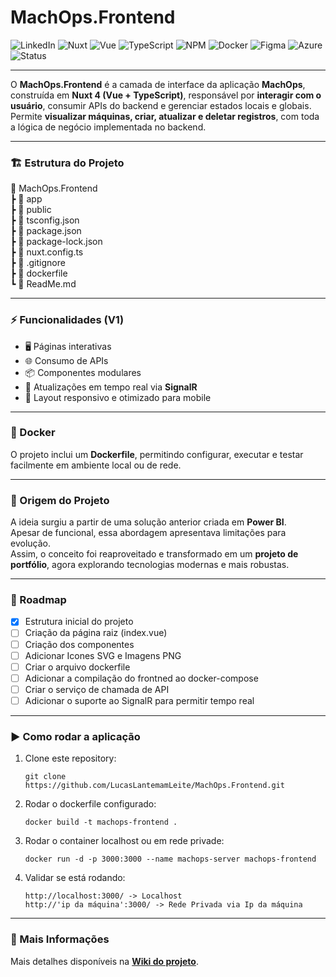 ﻿# MachOps.Frontend

![LinkedIn](https://img.shields.io/badge/linkedin-%230077B5.svg?style=for-the-badge&logo=linkedin&logoColor=white)
![Nuxt](https://img.shields.io/badge/Nuxt-18181B?style=for-the-badge&logo=nuxtdotjs&logoColor=00DC82)
![Vue](https://img.shields.io/badge/Vue.js-35495E?style=for-the-badge&logo=vuedotjs&logoColor=4FC08D)
![TypeScript](https://img.shields.io/badge/TypeScript-%23007ACC.svg?style=for-the-badge&logo=typescript&logoColor=white)
![NPM](https://img.shields.io/badge/NPM-%23CB3837.svg?style=for-the-badge&logo=npm&logoColor=white)
![Docker](https://img.shields.io/badge/docker-%230db7ed.svg?style=for-the-badge&logo=docker&logoColor=white)
![Figma](https://img.shields.io/badge/figma-%23F24E1E.svg?style=for-the-badge&logo=figma&logoColor=white)
![Azure](https://img.shields.io/badge/azure-%230072C6.svg?style=for-the-badge&logo=microsoftazure&logoColor=white)
![Status](https://img.shields.io/badge/Status-em%20desenvolvimento-yellow?style=for-the-badge)

---

O **MachOps.Frontend** é a camada de interface da aplicação **MachOps**, construída em **Nuxt 4 (Vue + TypeScript)**, responsável por **interagir com o usuário**, consumir APIs do backend e gerenciar estados locais e globais.  
Permite **visualizar máquinas, criar, atualizar e deletar registros**, com toda a lógica de negócio implementada no backend.

---

### 🏗 Estrutura do Projeto

📂 MachOps.Frontend  
 ┣ 📂 app  
 ┣ 📂 public  
 ┣ 📄 tsconfig.json  
 ┣ 📄 package.json  
 ┣ 📄 package-lock.json  
 ┣ 📄 nuxt.config.ts  
 ┣ 📄 .gitignore  
 ┣ 📄 dockerfile  
 ┗ 📄 ReadMe.md

---

### ⚡ Funcionalidades (V1)

- 🖥️ Páginas interativas
- 🌐 Consumo de APIs
- 📦 Componentes modulares
- 🔄 Atualizações em tempo real via **SignalR**
- 📱 Layout responsivo e otimizado para mobile

---

### 🐳 Docker

O projeto inclui um **Dockerfile**, permitindo configurar, executar e testar facilmente em ambiente local ou de rede.

---

### 🏁 Origem do Projeto

A ideia surgiu a partir de uma solução anterior criada em **Power BI**.  
Apesar de funcional, essa abordagem apresentava limitações para evolução.  
Assim, o conceito foi reaproveitado e transformado em um **projeto de portfólio**, agora explorando tecnologias modernas e mais robustas.

---

### 🚀 Roadmap

- [x] Estrutura inicial do projeto
- [ ] Criação da página raiz (index.vue)
- [ ] Criação dos componentes
- [ ] Adicionar Icones SVG e Imagens PNG
- [ ] Criar o arquivo dockerfile
- [ ] Adicionar a compilação do frontned ao docker-compose
- [ ] Criar o serviço de chamada de API
- [ ] Adicionar o suporte ao SignalR para permitir tempo real

---

### ▶️ Como rodar a aplicação

1. Clone este repository:

   ```
   git clone https://github.com/LucasLantemamLeite/MachOps.Frontend.git
   ```

2. Rodar o dockerfile configurado:

   ```
   docker build -t machops-frontend .
   ```

3. Rodar o container localhost ou em rede privade:

   ```
   docker run -d -p 3000:3000 --name machops-server machops-frontend
   ```

4. Validar se está rodando:

   ```
   http://localhost:3000/ -> Localhost
   http://'ip da máquina':3000/ -> Rede Privada via Ip da máquina
   ```

---

### 📖 Mais Informações

Mais detalhes disponíveis na [**Wiki do projeto**](https://github.com/LucasLantemamLeite/MachOps.Frontend/wiki).
